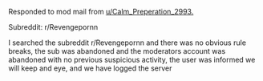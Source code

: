 Responded to mod mail from [u/Calm_Preperation_2993.](/Anonymous+Reporters/Revengepornn)

Subreddit: r/Revengepornn

I searched the subreddit r/Revengepornn and there was no obvious rule breaks, the sub was abandoned and the moderators account was abandoned with no previous suspicious activity, the user was informed we will keep and eye, and we have logged the server